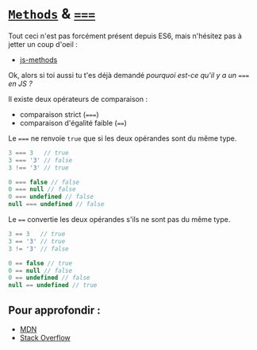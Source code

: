 #  [`Methods`](https://developer.mozilla.org/fr/docs/Web/JavaScript/Reference/Index_des_m%C3%A9thodes) & [`===`](https://developer.mozilla.org/fr/docs/Web/JavaScript/Reference/Op%C3%A9rateurs/Op%C3%A9rateurs_de_comparaison)

Tout ceci n'est pas forcément présent depuis ES6, mais n'hésitez pas à jetter un coup d'oeil :
- [js-methods](https://github.com/nan-ci/js-methods)

Ok, alors si toi aussi tu t'es déjà demandé *pourquoi est-ce qu'il y a un `===` en JS ?* 

Il existe deux opérateurs de comparaison :

- comparaison strict (```===```)
- comparaison d'égalité faible (```==```)

Le ```===``` ne renvoie ```true``` que si les deux opérandes sont du même type.

```js
3 === 3   // true
3 === '3' // false
3 !== '3' // true

0 === false // false
0 === null // false
0 === undefined // false
null === undefined // false
```

Le ```==``` convertie les deux opérandes s'ils ne sont pas du même type.

```js
3 == 3   // true
3 == '3' // true
3 != '3' // false

0 == false // true
0 == null // false
0 == undefined // false
null == undefined // true
```

## Pour approfondir :

- [MDN](https://developer.mozilla.org/en-US/docs/Web/JavaScript/Reference/Operators/Comparison_Operators)
- [Stack Overflow](https://stackoverflow.com/questions/359494/which-equals-operator-vs-should-be-used-in-javascript-comparisons/)

